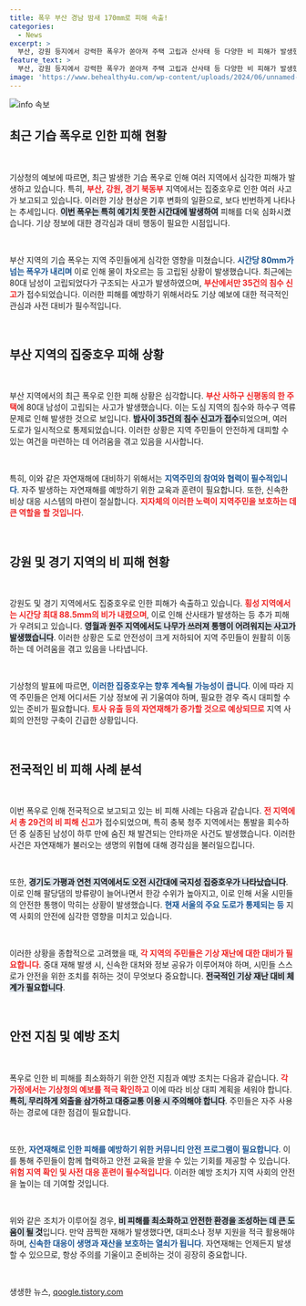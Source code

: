```yaml
---
title: 폭우 부산 경남 밤새 170mm로 피해 속출!
categories:
  - News
excerpt: >
  부산, 강원 등지에서 강력한 폭우가 쏟아져 주택 고립과 산사태 등 다양한 비 피해가 발생했습니다. 침수와 통행 통제가 이어지며 인명 피해도 보고된 상황, 여전히 비 상황이 우려됩니다. 클릭하여 상세한 피해 현황을 확인해 보세요!
feature_text: >
  부산, 강원 등지에서 강력한 폭우가 쏟아져 주택 고립과 산사태 등 다양한 비 피해가 발생했습니다. 침수와 통행 통제가 이어지며 인명 피해도 보고된 상황, 여전히 비 상황이 우려됩니다. 클릭하여 상세한 피해 현황을 확인해 보세요!
image: 'https://www.behealthy4u.com/wp-content/uploads/2024/06/unnamed-file.png'
---
```


<p><img src="https://www.behealthy4u.com/wp-content/uploads/2024/06/unnamed-file.png" alt="info 속보" /></p>

<h2 data-ke-size="size26">최근 기습 폭우로 인한 피해 현황</h2>

<p data-ke-size="size16">&nbsp;</p>

<p>기상청의 예보에 따르면, 최근 발생한 기습 폭우로 인해 여러 지역에서 심각한 피해가 발생하고 있습니다. 특히, <b><span style="color: #ee2323;">부산, 강원, 경기 북동부</span></b> 지역에서는 집중호우로 인한 여러 사고가 보고되고 있습니다. 이러한 기상 현상은 기후 변화의 일환으로, 보다 빈번하게 나타나는 추세입니다. <b><span style="background-color: #21538527;">이번 폭우는 특히 예기치 못한 시간대에 발생하여</span></b> 피해를 더욱 심화시켰습니다. 기상 정보에 대한 경각심과 대비 행동이 필요한 시점입니다.</p>

<p data-ke-size="size16">&nbsp;</p>

<p>부산 지역의 기습 폭우는 지역 주민들에게 심각한 영향을 미쳤습니다. <b><span style="color: #1a5490;">시간당 80mm가 넘는 폭우가 내리며</span></b> 이로 인해 물이 차오르는 등 고립된 상황이 발생했습니다. 최근에는 80대 남성이 고립되었다가 구조되는 사고가 발생하였으며, <b><span style="color: #ee2323;">부산에서만 35건의 침수 신고</span></b>가 접수되었습니다. 이러한 피해를 예방하기 위해서라도 기상 예보에 대한 적극적인 관심과 사전 대비가 필수적입니다.</p>

<p data-ke-size="size16">&nbsp;</p>

<h2 data-ke-size="size26">부산 지역의 집중호우 피해 상황</h2>

<p data-ke-size="size16">&nbsp;</p>

<p>부산 지역에서의 최근 폭우로 인한 피해 상황은 심각합니다. <b><span style="color: #ee2323;">부산 사하구 신평동의 한 주택</span></b>에 80대 남성이 고립되는 사고가 발생했습니다. 이는 도심 지역의 침수와 하수구 역류 문제로 인해 발생한 것으로 보입니다. <b><span style="background-color: #21538527;">밤사이 35건의 침수 신고가 접수</span></b>되었으며, 여러 도로가 일시적으로 통제되었습니다. 이러한 상황은 지역 주민들이 안전하게 대피할 수 있는 여건을 마련하는 데 어려움을 겪고 있음을 시사합니다.</p>

<p data-ke-size="size16">&nbsp;</p>

<p>특히, 이와 같은 자연재해에 대비하기 위해서는 <b><span style="color: #1a5490;">지역주민의 참여와 협력이 필수적입니다</span></b>. 자주 발생하는 자연재해를 예방하기 위한 교육과 훈련이 필요합니다. 또한, 신속한 비상 대응 시스템의 마련이 절실합니다. <b><span style="color: #ee2323;">지자체의 이러한 노력이 지역주민을 보호하는 데 큰 역할을 할 것입니다</span></b>.</p>

<p data-ke-size="size16">&nbsp;</p>

<h2 data-ke-size="size26">강원 및 경기 지역의 비 피해 현황</h2>

<p data-ke-size="size16">&nbsp;</p>

<p>강원도 및 경기 지역에서도 집중호우로 인한 피해가 속출하고 있습니다. <b><span style="color: #ee2323;">횡성 지역에서는 시간당 최대 88.5mm의 비가 내렸으며</span></b>, 이로 인해 산사태가 발생하는 등 추가 피해가 우려되고 있습니다. <b><span style="background-color: #21538527;">영월과 원주 지역에서도 나무가 쓰러져 통행이 어려워지는 사고가 발생했습니다</span></b>. 이러한 상황은 도로 안전성이 크게 저하되어 지역 주민들이 원활히 이동하는 데 어려움을 겪고 있음을 나타냅니다.</p>

<p data-ke-size="size16">&nbsp;</p>

<p>기상청의 발표에 따르면, <b><span style="color: #1a5490;">이러한 집중호우는 향후 계속될 가능성이 큽니다</span></b>. 이에 따라 지역 주민들은 언제 어디서든 기상 정보에 귀 기울여야 하며, 필요한 경우 즉시 대피할 수 있는 준비가 필요합니다. <b><span style="color: #ee2323;">토사 유출 등의 자연재해가 증가할 것으로 예상되므로</span></b> 지역 사회의 안전망 구축이 긴급한 상황입니다.</p>

<p data-ke-size="size16">&nbsp;</p>

<h2 data-ke-size="size26">전국적인 비 피해 사례 분석</h2>

<p data-ke-size="size16">&nbsp;</p>

<p>이번 폭우로 인해 전국적으로 보고되고 있는 비 피해 사례는 다음과 같습니다. <b><span style="color: #ee2323;">전 지역에서 총 29건의 비 피해 신고</span></b>가 접수되었으며, 특히 충북 청주 지역에서는 통발을 회수하던 중 실종된 남성이 하루 만에 숨진 채 발견되는 안타까운 사건도 발생했습니다. 이러한 사건은 자연재해가 불러오는 생명의 위협에 대해 경각심을 불러일으킵니다.</p>

<p data-ke-size="size16">&nbsp;</p>

<p>또한, <b><span style="background-color: #21538527;">경기도 가평과 연천 지역에서도 오전 시간대에 국지성 집중호우가 나타났습니다</span></b>. 이로 인해 팔당댐의 방류량이 늘어나면서 한강 수위가 높아지고, 이로 인해 서울 시민들의 안전한 통행이 막히는 상황이 발생했습니다. <b><span style="color: #1a5490;">현재 서울의 주요 도로가 통제되는 등</span></b> 지역 사회의 안전에 심각한 영향을 미치고 있습니다.</p>

<p data-ke-size="size16">&nbsp;</p>

<p>이러한 상황을 종합적으로 고려했을 때, <b><span style="color: #ee2323;">각 지역의 주민들은 기상 재난에 대한 대비가 필요합니다</span></b>. 중대 재해 발생 시, 신속한 대처와 정보 공유가 이루어져야 하며, 시민들 스스로가 안전을 위한 조치를 취하는 것이 무엇보다 중요합니다. <b><span style="background-color: #21538527;">전국적인 기상 재난 대비 체계가 필요합니다</span></b>.</p>

<p data-ke-size="size16">&nbsp;</p>

<h2 data-ke-size="size26">안전 지침 및 예방 조치</h2>

<p data-ke-size="size16">&nbsp;</p>

<p>폭우로 인한 비 피해를 최소화하기 위한 안전 지침과 예방 조치는 다음과 같습니다. <b><span style="color: #ee2323;">각 가정에서는 기상청의 예보를 적극 확인하고</span></b> 이에 따라 비상 대피 계획을 세워야 합니다. <b><span style="background-color: #21538527;">특히, 무리하게 외출을 삼가하고 대중교통 이용 시 주의해야 합니다</span></b>. 주민들은 자주 사용하는 경로에 대한 점검이 필요합니다.</p>

<p data-ke-size="size16">&nbsp;</p>

<p>또한, <b><span style="color: #1a5490;">자연재해로 인한 피해를 예방하기 위한 커뮤니티 안전 프로그램이 필요합니다</span></b>. 이를 통해 주민들이 함께 협력하고 안전 교육을 받을 수 있는 기회를 제공할 수 있습니다. <b><span style="color: #ee2323;">위험 지역 확인 및 사전 대응 훈련이 필수적입니다</span></b>. 이러한 예방 조치가 지역 사회의 안전을 높이는 데 기여할 것입니다.</p>

<p data-ke-size="size16">&nbsp;</p>

<p>위와 같은 조치가 이루어질 경우, <b><span style="background-color: #21538527;">비 피해를 최소화하고 안전한 환경을 조성하는 데 큰 도움이 될 것</span></b>입니다. 만약 끔찍한 재해가 발생했다면, 대피소나 정부 지원을 적극 활용해야 하며, <b><span style="color: #1a5490;">신속한 대응이 생명과 재산을 보호하는 열쇠가 됩니다</span></b>. 자연재해는 언제든지 발생할 수 있으므로, 항상 주의를 기울이고 준비하는 것이 굉장히 중요합니다.</p>

<p data-ke-size="size16">&nbsp;</p>
생생한 뉴스, <a href="https://qoogle.tistory.com" rel="dofollow">qoogle.tistory.com</a>


